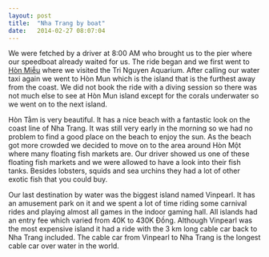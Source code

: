 ```yaml
---
layout: post
title:  "Nha Trang by boat"
date:	2014-02-27 08:07:04
---
```


We were fetched by a driver at 8:00 AM who brought us to the pier where our speedboat already waited for us. The ride began and we first went to [Hòn Miễu](http://goo.gl/maps/9Yxyj) where we visited the Tri Nguyen Aquarium. After calling our water taxi again we went to Hòn Mun which is the island that is the furthest away from the coast. We did not book the ride with a diving session so there was not much else to see at Hòn Mun island except for the corals underwater so we went on to the next island.

Hòn Tằm is very beautiful. It has a nice beach with a fantastic look on the coast line of Nha Trang. It was still very early in the morning so we had no problem to find a good place on the beach to enjoy the sun. As the beach got more crowded we decided to move on to the area around Hòn Một where many floating fish markets are. Our driver showed us one of these floating fish markets and we were allowed to have a look into their fish tanks. Besides lobsters, squids and sea urchins they had a lot of other exotic fish that you could buy.

Our last destination by water was the biggest island named Vinpearl. It has an amusement park on it and we spent a lot of time riding some carnival rides and playing almost all games in the indoor gaming hall. 
All islands had an entry fee which varied from 40K to 430K Đồng. Although Vinpearl was the most expensive island it had a ride with the 3 km long cable car back to Nha Trang included. The cable car from Vinpearl to Nha Trang is the longest cable car over water in the world.
